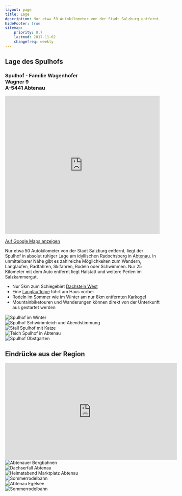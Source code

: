 ```yaml
---
layout: page
title: Lage
description: Nur etwa 50 Autokilometer von der Stadt Salzburg entfernt, liegt der Spulhof in absolut ruhiger Lage am idyllischen Radochsberg in Abtenau. In unmittelbarer Nähe gibt es zahlreiche Möglichkeiten zum Wandern, Radfahren, Skifahren, Rodeln oder Schwimmen. Nur 25 Kilometer mit dem Auto entfernt liegt Halstatt und weitere Perlen im Salzkammergut..
hideFooter: true
sitemap:
    priority: 0.7
    lastmod: 2017-11-02
    changefreq: weekly
---
```

## Lage des Spulhofs

<h3>
  <div>Spulhof - Familie Wagenhofer</div>
  <div>Wagner 9</div>
  <div>A-5441 Abtenau</div>
</h3>

<iframe width="100%" height="450" frameborder="0" scrolling="no" marginheight="0" marginwidth="0" src="https://www.openstreetmap.org/export/embed.html?bbox=13.401418626308443%2C47.58766157892968%2C13.404095470905306%2C47.58990836637709&amp;layer=mapnik&amp;marker=47.58878498470957%2C13.402757048606873" style="border: 0 solid black"></iframe>

<a href="https://goo.gl/maps/aXfcH28Ae9zo4JJUA" target="_blank">Auf Google Maps anzeigen</a>

Nur etwa 50 Autokilometer von der Stadt Salzburg entfernt, liegt der Spulhof in absolut ruhiger Lage am idyllischen Radochsberg in [Abtenau](https://www.abtenau.at/). In unmittelbarer Nähe gibt es zahlreiche Möglichkeiten zum Wandern, Langlaufen, Radfahren, Skifahren, Rodeln oder Schwimmen. Nur 25 Kilometer mit dem Auto entfernt liegt Halstatt und weitere Perlen im Salzkammergut.

* Nur 5km zum Schiegebiet [Dachstein West](https://www.dachstein.at/)
* Eine [Langlaufloipe](https://www.bergfex.at/salzburg/langlaufen/abtenau/loipen/260/) führt am Haus vorbei
* Rodeln im Sommer wie im Winter am nur 8km entfernten [Karkogel](https://karkogel.abtenau-info.at/)
* Mountainbiketouren und Wanderungen können direkt von der Unterkunft aus gestartet werden

<div class="box alt" style="margin-top:16px">
  <div class="row 50% uniform">
    <div class="12u"><span class="image fit"><img onclick="img_box(this)" src="{{ "/images/spulhof-abtenau-lammertal-7.jpg" | absolute_url }}" alt="Spulhof im Winter" /></span></div>
  </div>
  <div class="row 50% uniform">
     <div class="6u 12u$(small)"><span class="image fit"><img onclick="img_box(this)" src="{{ "/images/142.jpg" | absolute_url }}" alt="Spulhof Schwimmteich und Abendstimmung" /></span></div>
    <div class="6u 12u$(small)"><span class="image fit"><img onclick="img_box(this)" src="{{ "/images/096.jpg" | absolute_url }}" alt="Stall Spulhof mit Katze" /></span></div>
  </div>

  <div class="row 50% uniform">
    <div class="6u 12u$(small)"><span class="image fit"><img onclick="img_box(this)" src="{{ "/images/158.jpg" | absolute_url }}" alt="Teich Spulhof in Abtenau" /></span></div>
    <div class="6u 12u$(small)"><span class="image fit"><img onclick="img_box(this)" src="{{ "/images/058.jpg" | absolute_url }}" alt="Spulhof Obstgarten" /></span></div>
  </div>
</div>

## Eindrücke aus der Region

<div class="box alt" style="margin-top:16px">
 <div class="row 50% uniform">
  <div class="12u">
    <div class="video-container">
      <iframe width="560" height="315" src="https://www.youtube-nocookie.com/embed/3eRsM7yhGcw" title="YouTube video player" frameborder="0" allow="accelerometer; autoplay; clipboard-write; encrypted-media; gyroscope; picture-in-picture" allowfullscreen></iframe>
    </div>
  </div>


  <div class="row 50% uniform">
    <div class="6u 12u$(small)"><span class="image fit"><img onclick="img_box(this)" src="{{ "/images/Bergbahnen.jpg" | absolute_url }}" alt="Abtenauer Bergbahnen" /></span></div>
    <div class="6u 12u$(small)"><span class="image fit"><img onclick="img_box(this)" src="{{ "/images/Dachserfall.jpg" | absolute_url }}" alt="Dachserfall Abtenau" /></span></div>
  </div>


  <div class="row 50% uniform">
    <div class="6u 12u$(small)"><span class="image fit"><img onclick="img_box(this)" src="{{ "/images/Heimatabend.jpg" | absolute_url }}" alt="Heimatabend Marktplatz Abtenau" /></span></div>
    <div class="6u 12u$(small)"><span class="image fit"><img onclick="img_box(this)" src="{{ "/images/Sommerrodelbahn.jpg" | absolute_url }}" alt="Sommerrodelbahn" /></span></div>
  </div>


  <div class="row 50% uniform">
    <div class="6u 12u$(small)"><span class="image fit"><img onclick="img_box(this)" onclick="img_box(this)" src="{{ "/images/Abtenau_Egelsee.jpg" | absolute_url }}" alt="Abtenau Egelsee" /></span></div>
    <div class="6u 12u$(small)"><span class="image fit"><img onclick="img_box(this)" src="{{ "/images/Pferdekutsche.jpg" | absolute_url }}" alt="Sommerrodelbahn" /></span></div>
  </div>
</div>

